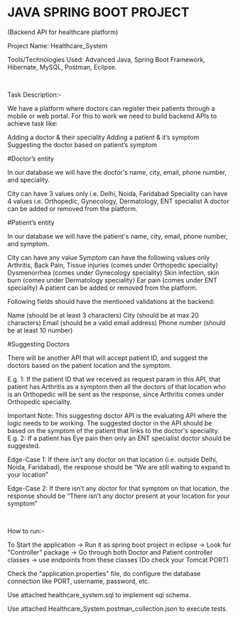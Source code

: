 # JAVA SPRING BOOT PROJECT
(Backend API for healthcare platform)

Project Name: Healthcare_System

Tools/Technologies Used: Advanced Java, Spring Boot Framework, Hibernate, MySQL, Postman, Eclipse.

<br>

Task Description:-

We have a platform where doctors can register their patients through a mobile or web portal. For this to work we need to build backend APIs to achieve task like:

Adding a doctor & their speciality
Adding a patient & it’s symptom
Suggesting the doctor based on patient’s symptom

#Doctor’s entity

In our database we will have the doctor's name, city, email, phone number, and speciality.

City can have 3 values only i.e. Delhi, Noida, Faridabad
Speciality can have 4 values i.e. Orthopedic, Gynecology, Dermatology, ENT specialist
A doctor can be added or removed from the platform.


#Patient’s entity

In our database we will have the patient's name, city, email, phone number, and symptom.

City can have any value
Symptom can have the following values only
Arthritis, Back Pain, Tissue injuries (comes under Orthopedic speciality)
Dysmenorrhea (comes under Gynecology speciality)
Skin infection, skin burn (comes under Dermatology speciality)
Ear pain (comes under ENT speciality)
A patient can be added or removed from the platform.


Following fields should have the mentioned validations at the backend:

Name (should be at least 3 characters)
City (should be at max 20 characters)
Email (should be a valid email address)
Phone number (should be at least 10 number)

#Suggesting Doctors

There will be another API that will accept patient ID, and suggest the doctors based on the patient location and the symptom.

E.g. 1: If the patient ID that we received as request param in this API, that patient has Arthritis as a symptom then all the doctors of that location who is an Orthopedic will be sent as the response, since Arthritis comes under Orthopedic speciality.


Important Note: This suggesting doctor API  is the evaluating API where the logic needs to be working. The suggested doctor in the API should be based on the symptom of the patient that links to the doctor's speciality. E.g. 2: If a patient has Eye pain then only an ENT specialist doctor should be suggested.

Edge-Case 1: If there isn’t any doctor on that location (i.e. outside Delhi, Noida, Faridabad), the response should be “We are still waiting to expand to your location”

Edge-Case 2: If there isn’t any doctor for that symptom on that location, the response should be “There isn’t any doctor present at your location for your symptom”

<br>

How to run:-

To Start the application -> Run it as spring boot project in eclipse -> Look for "Controller" package -> Go through both Doctor and Patient controller classes -> use endpoints from these classes (Do check your Tomcat PORT)

Check the "application.properties" file, do configure the database connection like PORT, username, password, etc.

Use attached healthcare_system.sql to implement sql schema.

Use attached Healthcare_System.postman_collection.json to execute tests.
